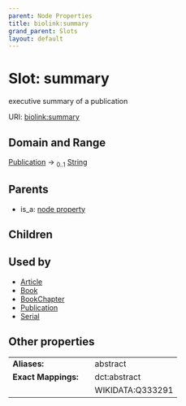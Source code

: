 ```yaml
---
parent: Node Properties
title: biolink:summary
grand_parent: Slots
layout: default
---
```


# Slot: summary


executive  summary of a publication

URI: [biolink:summary](https://w3id.org/biolink/vocab/summary)

## Domain and Range

[Publication](Publication.md) ->  <sub>0..1</sub> [String](types/String.md)

## Parents

 *  is_a: [node property](node_property.md)

## Children


## Used by

 * [Article](Article.md)
 * [Book](Book.md)
 * [BookChapter](BookChapter.md)
 * [Publication](Publication.md)
 * [Serial](Serial.md)

## Other properties

|  |  |  |
| --- | --- | --- |
| **Aliases:** | | abstract |
| **Exact Mappings:** | | dct:abstract |
|  | | WIKIDATA:Q333291 |

